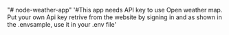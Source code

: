 "# node-weather-app" 
'#This app needs API key to use Open weather map. Put your own Api key retrive from the website by signing in and as shown in the .envsample, use it in your .env file' 
